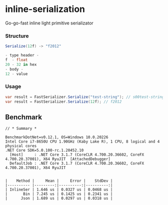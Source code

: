 # inline-serialization
Go-go-fast inline light primitive serializator


### Structure

```csharp
Serialize(12f) -> "f2012"

- type header -
f  - float
20 - 32 in hex
- body -
12 - value
```

### Usage


```csharp
var result = FastSerializer.Serialize("test-string"); // s00test-string
var result = FastSerializer.Serialize(12f); // f2012
```



## Benchmark

```
// * Summary *

BenchmarkDotNet=v0.12.1, OS=Windows 10.0.20226
Intel Core i7-8650U CPU 1.90GHz (Kaby Lake R), 1 CPU, 8 logical and 4 physical cores
.NET Core SDK=5.0.100-rc.1.20452.10
  [Host]     : .NET Core 3.1.7 (CoreCLR 4.700.20.36602, CoreFX 4.700.20.37001), X64 RyuJIT  [AttachedDebugger]
  DefaultJob : .NET Core 3.1.7 (CoreCLR 4.700.20.36602, CoreFX 4.700.20.37001), X64 RyuJIT


|    Method |     Mean |     Error |    StdDev |
|---------- |---------:|----------:|----------:|
| InlineSer | 1.646 us | 0.0327 us | 0.0468 us |
|       Bin | 7.245 us | 0.1425 us | 0.2341 us |
|      Json | 1.689 us | 0.0297 us | 0.0318 us |

```
